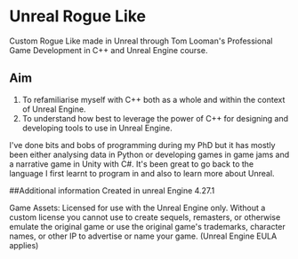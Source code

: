 # Unreal Rogue Like
Custom Rogue Like made in Unreal through Tom Looman's Professional Game Development in C++ and Unreal Engine course.

## Aim
1) To refamiliarise myself with C++ both as a whole and within the context of Unreal Engine.
2) To understand how best to leverage the power of C++ for designing and developing tools to use in Unreal Engine.

I've done bits and bobs of programming during my PhD but it has mostly been either analysing data in Python or developing games in game jams and a narrative game in Unity with C#. It's been great to go back to the language I first learnt to program in and also to learn more about Unreal.

##Additional information
Created in unreal Engine 4.27.1

Game Assets: Licensed for use with the Unreal Engine only. Without a custom license you cannot use to create sequels, remasters, or otherwise emulate the original game or use the original game's trademarks, character names, or other IP to advertise or name your game. (Unreal Engine EULA applies)
